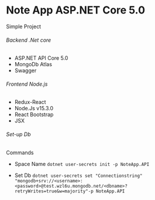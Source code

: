# Note App ASP.NET Core 5.0
Simple Project


###### Backend .Net core
* ASP.NET API Core 5.0
* MongoDb Atlas
* Swagger

###### Frontend Node.js
* Redux-React
* Node.Js v15.3.0
* React Bootstrap
* JSX

###### Set-up Db
Commands

* Space Name
`dotnet user-secrets init -p NoteApp.API`

* Set Db
`dotnet user-secrets set "Connectionstring" "mongodb+srv://<username>:<password>@test.wzl6u.mongodb.net/<dbname>?retryWrites=true&w=majority"-p NoteApp.API`

